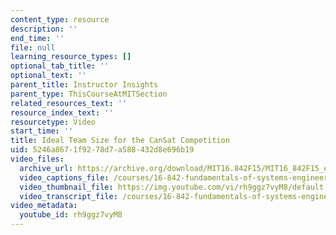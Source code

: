 ```yaml
---
content_type: resource
description: ''
end_time: ''
file: null
learning_resource_types: []
optional_tab_title: ''
optional_text: ''
parent_title: Instructor Insights
parent_type: ThisCourseAtMITSection
related_resources_text: ''
resource_index_text: ''
resourcetype: Video
start_time: ''
title: Ideal Team Size for the CanSat Competition
uid: 5246a867-1f92-78d7-a588-432d8e696b19
video_files:
  archive_url: https://archive.org/download/MIT16.842F15/MIT16_842F15_educator_06_300k.mp4
  video_captions_file: /courses/16-842-fundamentals-of-systems-engineering-fall-2015/57d2d767761f52c5ba0ef2232c624b35_rh9ggz7vyM8.vtt
  video_thumbnail_file: https://img.youtube.com/vi/rh9ggz7vyM8/default.jpg
  video_transcript_file: /courses/16-842-fundamentals-of-systems-engineering-fall-2015/c702723e1e16f9cd7009910bf20c30c0_rh9ggz7vyM8.pdf
video_metadata:
  youtube_id: rh9ggz7vyM8
---
```

